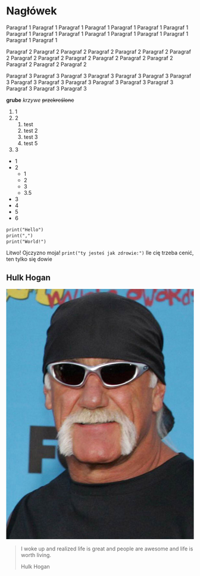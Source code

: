 # Nagłówek

<p>Paragraf 1 Paragraf 1 Paragraf 1 Paragraf 1 Paragraf 1 Paragraf 1 Paragraf 1 Paragraf 1 Paragraf 1 Paragraf 1 Paragraf 1 Paragraf 1 Paragraf 1 Paragraf 1 Paragraf 1 Paragraf 1 </p>
<p>Paragraf 2 Paragraf 2 Paragraf 2 Paragraf 2 Paragraf 2 Paragraf 2 Paragraf 2 Paragraf 2 Paragraf 2 Paragraf 2 Paragraf 2 Paragraf 2 Paragraf 2 Paragraf 2 Paragraf 2 Paragraf 2 </p>
<p>Paragraf 3 Paragraf 3 Paragraf 3 Paragraf 3 Paragraf 3 Paragraf 3 Paragraf 3 Paragraf 3 Paragraf 3 Paragraf 3 Paragraf 3 Paragraf 3 Paragraf 3 Paragraf 3 Paragraf 3 Paragraf 3 </p>

**grube**
*krzywe*
~~przekreślone~~


1. 1
8. 2
    1. test
    2. test 2
    5. test 3
    4. test 5
9. 3

- 1
- 2
  - 1
  - 2
  - 3
  - 3.5
- 3
- 4
- 5
- 6

```
print("Hello")
print(",")
print("World!")
```

Litwo! Ojczyzno moja! `print("ty jesteś jak zdrowie:")`
Ile cię trzeba cenić, ten tylko się dowie

## Hulk Hogan

![Hulk Hogan!](hulk.jpg "Hulk Hogan")

> I woke up and realized life is great and people are awesome and life is worth living.
>
> Hulk Hogan

